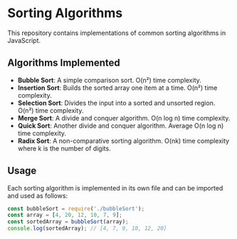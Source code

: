 # Sorting Algorithms

This repository contains implementations of common sorting algorithms in JavaScript.

## Algorithms Implemented

- **Bubble Sort**: A simple comparison sort. O(n²) time complexity.
- **Insertion Sort**: Builds the sorted array one item at a time. O(n²) time complexity.
- **Selection Sort**: Divides the input into a sorted and unsorted region. O(n²) time complexity.
- **Merge Sort**: A divide and conquer algorithm. O(n log n) time complexity.
- **Quick Sort**: Another divide and conquer algorithm. Average O(n log n) time complexity.
- **Radix Sort**: A non-comparative sorting algorithm. O(nk) time complexity where k is the number of digits.

## Usage

Each sorting algorithm is implemented in its own file and can be imported and used as follows:

```javascript
const bubbleSort = require('./bubbleSort');
const array = [4, 20, 12, 10, 7, 9];
const sortedArray = bubbleSort(array);
console.log(sortedArray); // [4, 7, 9, 10, 12, 20]
